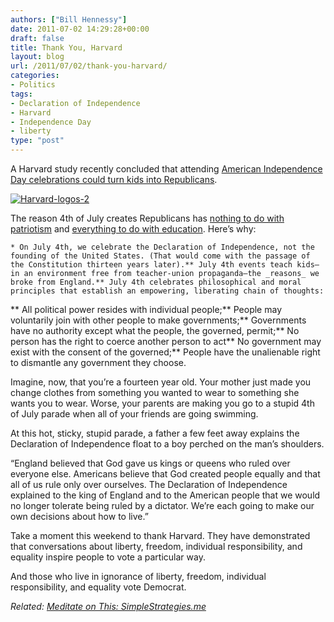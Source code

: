 ```yaml
---
authors: ["Bill Hennessy"]
date: 2011-07-02 14:29:28+00:00
draft: false
title: Thank You, Harvard
layout: blog
url: /2011/07/02/thank-you-harvard/
categories:
- Politics
tags:
- Declaration of Independence
- Harvard
- Independence Day
- liberty
type: "post"
---
```


A Harvard study recently concluded that attending [American Independence Day celebrations could turn kids into Republicans](https://www.usnews.com/news/blogs/washington-whispers/2011/06/30/harvard-july-4th-parades-are-right-wing). 

[![Harvard-logos-2](https://hennessysview.com/wp-content/uploads/2011/07/Harvard-logos-2_thumb.jpg)
](https://hennessysview.com/wp-content/uploads/2011/07/Harvard-logos-2.jpg)

The reason 4th of July creates Republicans has [nothing to do with patriotism](https://www.progressive.org/wx070310.html) and [everything to do with education](https://hotair.com/greenroom/archives/2011/07/01/harvard-study-july-4th-parades-turn-kids-into-republicans/). Here’s why:



    * On July 4th, we celebrate the Declaration of Independence, not the founding of the United States. (That would come with the passage of the Constitution thirteen years later).** July 4th events teach kids—in an environment free from teacher-union propaganda—the _reasons_ we broke from England.** July 4th celebrates philosophical and moral principles that establish an empowering, liberating chain of thoughts:    

** All political power resides with individual people;** People may voluntarily join with other people to make governments;** Governments have no authority except what the people, the governed, permit;** No person has the right to coerce another person to act** No government may exist with the consent of the governed;** People have the unalienable right to dismantle any government they choose.   

Imagine, now, that you’re a fourteen year old. Your mother just made you change clothes from something you wanted to wear to something she wants you to wear. Worse, your parents are making you go to a stupid 4th of July parade when all of your friends are going swimming. 

At this hot, sticky, stupid parade, a father a few feet away explains the Declaration of Independence float to a boy perched on the man’s shoulders. 

“England believed that God gave us kings or queens who ruled over everyone else. Americans believe that God created people equally and that all of us rule only over ourselves. The Declaration of Independence explained to the king of England and to the American people that we would no longer tolerate being ruled by a dictator. We’re each going to make our own decisions about how to live.”

Take a moment this weekend to thank Harvard. They have demonstrated that conversations about liberty, freedom, individual responsibility, and equality inspire people to vote a particular way.

And those who live in ignorance of liberty, freedom, individual responsibility, and equality vote Democrat.

_Related: [Meditate on This: SimpleStrategies.me](https://simplestrategies.me/meditate-on-this-why-dont-you)_
